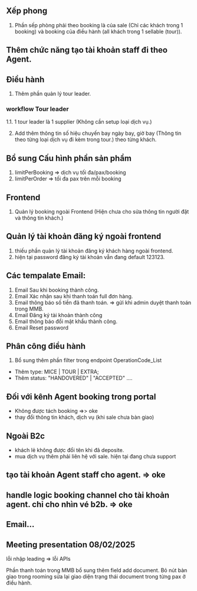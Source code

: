 ## Xếp phong

1. Phần sếp phòng phải theo booking là của sale (Chỉ các khách trong 1 booking) và booking của điều hành (all khách trong 1 sellable (tour)).

## Thêm chức năng tạo tài khoản staff đi theo Agent.

## Điều hành

1. Thêm phần quản lý tour leader.

### workflow Tour leader

1.1. 1 tour leader là 1 supplier (Không cần setup loại dịch vụ.)

2. Add thêm thông tin số hiệu chuyến bay ngày bay, giờ bay (Thông tin theo từng loại dịch vụ đi kèm trong tour.) theo từng khách.

## Bổ sung Cấu hình phần sản phẩm

1. limitPerBooking => dịch vụ tối đa/pax/booking
2. limitPerOrder => tối đa pax trên mỗi booking

## Frontend

1. Quản lý booking ngoài Frontend (Hiện chưa cho sửa thông tin người đặt và thông tin khách.)

## Quản lý tài khoản đăng ký ngoài frontend

1. thiếu phần quản lý tài khoản đăng ký khách hàng ngoài frontend.
2. hiện tại password đăng ký tài khoản vẫn đang default 123123.

## Các tempalate Email:

1. Email Sau khi booking thành công.
2. Email Xác nhận sau khi thanh toán full đơn hàng.
3. Email thông báo số tiền đã thanh toán. => gửi khi admin duyệt thanh toán trong MMB.
4. Email Đăng ký tài khoản thành công
5. Email thông báo đổi mật khẩu thành công.
6. Email Reset password

## Phân công điều hành

1. Bổ sung thêm phần filter trong endpoint OperationCode_List

- Thêm type: MICE | TOUR | EXTRA;
- Thêm status: "HANDOVERED" | "ACCEPTED" ....

## Đối với kênh Agent booking trong portal

- Không được tách booking =>> oke
- thay đổi thông tin khách, dịch vụ (khi sale chưa bàn giao)

## Ngoài B2c

- khách lẻ không được đổi tên khi đã deposite.
- mua dịch vụ thêm phải liên hệ với sale. hiện tại đang chưa support

## tạo tài khoản Agent staff cho agent. => oke

## handle logic booking channel cho tài khoản agent. chỉ cho nhìn vé b2b. => oke

## Email...

## Meeting presentation 08/02/2025

lỗi nhập leading => lỗi APIs

Phần thanh toán trong MMB bổ sung thêm field add document.
Bỏ nút bàn giao trong rooming
sửa lại giao diện trạng thái document trong từng pax ở điều hành.
